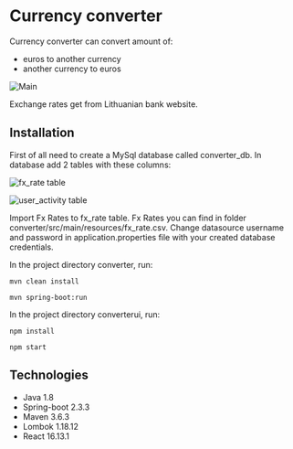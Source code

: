 # Currency converter

Currency converter can convert amount of:
* euros to another currency
* another currency to euros

![Main](https://user-images.githubusercontent.com/58041722/93584751-6ad21500-f9ae-11ea-9190-b57d582d20eb.JPG)

Exchange rates get from Lithuanian bank website.
	
## Installation

First of all need to create a MySql database called converter_db.
In database add 2 tables with these columns:

![fx_rate table](https://user-images.githubusercontent.com/58041722/93584935-b5ec2800-f9ae-11ea-9a38-e79fa79a1bbc.JPG)

![user_activity table](https://user-images.githubusercontent.com/58041722/93584971-c69c9e00-f9ae-11ea-885e-34f662a5ab23.JPG)

Import Fx Rates to fx_rate table.
Fx Rates you can find in folder converter/src/main/resources/fx_rate.csv.
Change datasource username and password in application.properties file with your created database credentials.

In the project directory converter, run:

```mvn
mvn clean install
```

```mvn
mvn spring-boot:run
```

In the project directory converterui, run:

```npm
npm install
```

```npm
npm start
```

## Technologies
- Java 1.8
- Spring-boot 2.3.3
 - Maven 3.6.3
 - Lombok 1.18.12
 - React 16.13.1
